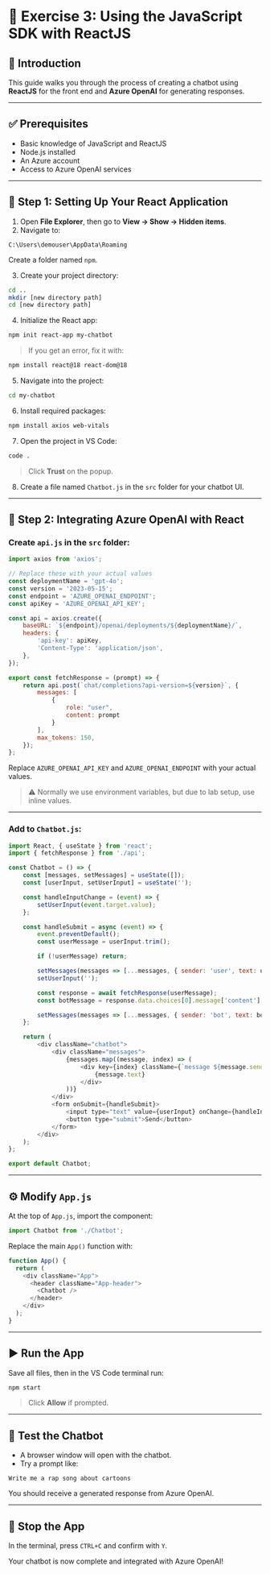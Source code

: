 # 💬 Exercise 3: Using the JavaScript SDK with ReactJS

## 📘 Introduction

This guide walks you through the process of creating a chatbot using **ReactJS** for the front end and **Azure OpenAI** for generating responses.

---

## ✅ Prerequisites

- Basic knowledge of JavaScript and ReactJS
- Node.js installed
- An Azure account
- Access to Azure OpenAI services

---

## 🚀 Step 1: Setting Up Your React Application

1. Open **File Explorer**, then go to **View → Show → Hidden items**.
2. Navigate to:

```
C:\Users\demouser\AppData\Roaming
```

Create a folder named `npm`.

3. Create your project directory:

```bash
cd ..
mkdir [new directory path]
cd [new directory path]
```

4. Initialize the React app:

```bash
npm init react-app my-chatbot
```

> If you get an error, fix it with:

```bash
npm install react@18 react-dom@18
```

5. Navigate into the project:

```bash
cd my-chatbot
```

6. Install required packages:

```bash
npm install axios web-vitals
```

7. Open the project in VS Code:

```bash
code .
```

> Click **Trust** on the popup.

8. Create a file named `Chatbot.js` in the `src` folder for your chatbot UI.

---

## 🧠 Step 2: Integrating Azure OpenAI with React

### Create `api.js` in the `src` folder:

```js
import axios from 'axios';

// Replace these with your actual values
const deploymentName = 'gpt-4o';
const version = '2023-05-15';
const endpoint = 'AZURE_OPENAI_ENDPOINT';
const apiKey = 'AZURE_OPENAI_API_KEY';

const api = axios.create({
    baseURL: `${endpoint}/openai/deployments/${deploymentName}/`,
    headers: {
        'api-key': apiKey,
        'Content-Type': 'application/json',
    },
});

export const fetchResponse = (prompt) => {
    return api.post(`chat/completions?api-version=${version}`, {
        messages: [
            {
                role: "user",
                content: prompt
            }
        ],
        max_tokens: 150,
    });
};
```

Replace `AZURE_OPENAI_API_KEY` and `AZURE_OPENAI_ENDPOINT` with your actual values.  
> ⚠️ Normally we use environment variables, but due to lab setup, use inline values.

---

### Add to `Chatbot.js`:

```js
import React, { useState } from 'react';
import { fetchResponse } from './api';

const Chatbot = () => {
    const [messages, setMessages] = useState([]);
    const [userInput, setUserInput] = useState('');

    const handleInputChange = (event) => {
        setUserInput(event.target.value);
    };

    const handleSubmit = async (event) => {
        event.preventDefault();
        const userMessage = userInput.trim();

        if (!userMessage) return;

        setMessages(messages => [...messages, { sender: 'user', text: userMessage }]);
        setUserInput('');

        const response = await fetchResponse(userMessage);
        const botMessage = response.data.choices[0].message['content'];

        setMessages(messages => [...messages, { sender: 'bot', text: botMessage }]);
    };

    return (
        <div className="chatbot">
            <div className="messages">
                {messages.map((message, index) => (
                    <div key={index} className={`message ${message.sender}`}>
                        {message.text}
                    </div>
                ))}
            </div>
            <form onSubmit={handleSubmit}>
                <input type="text" value={userInput} onChange={handleInputChange} />
                <button type="submit">Send</button>
            </form>
        </div>
    );
};

export default Chatbot;
```

---

## ⚙️ Modify `App.js`

At the top of `App.js`, import the component:

```js
import Chatbot from './Chatbot';
```

Replace the main `App()` function with:

```js
function App() {
  return (
    <div className="App">
      <header className="App-header">
        <Chatbot />
      </header>
    </div>
  );
}
```

---

## ▶️ Run the App

Save all files, then in the VS Code terminal run:

```bash
npm start
```

> Click **Allow** if prompted.

---

## 🧪 Test the Chatbot

- A browser window will open with the chatbot.
- Try a prompt like:

```
Write me a rap song about cartoons
```

You should receive a generated response from Azure OpenAI.

---

## 🛑 Stop the App

In the terminal, press `CTRL+C` and confirm with `Y`.

Your chatbot is now complete and integrated with Azure OpenAI!
